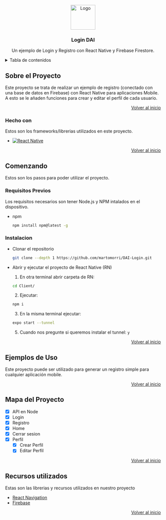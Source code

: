 <!-- PROJECT LOGO -->
<br />
<div align="center">
  <img src="https://static.vecteezy.com/system/resources/previews/014/219/604/non_2x/safety-login-page-3d-illustration-free-png.png" alt="Logo" width="80" height="80">

  <h3 align="center">Login DAI</h3>

  <p align="center">
    Un ejemplo de Login y Registro con React Native y Firebase Firestore.
    <br />
  </p>
</div>



<!-- TABLE OF CONTENTS -->
<details>
  <summary>Tabla de contenidos</summary>
  <ol>
    <li>
      <a href="#about-the-project">Sobre el Proyecto</a>
      <ul>
        <li><a href="#built-with">Hecho con</a></li>
      </ul>
    </li>
    <li>
      <a href="#getting-started">Comenzando</a>
      <ul>
        <li><a href="#prerequisites">Requisitos previos</a></li>
        <li><a href="#installation">Instalacion</a></li>
      </ul>
    </li>
    <li><a href="#usage">Ejemplos de Uso</a></li>
    <li><a href="#roadmap">Mapa del Proyecto</a></li>
    <li><a href="#acknowledgments">Recursos utilizados</a></li>
  </ol>
</details>



<!-- SOBRE EL PROYECTO -->
## Sobre el Proyecto

Este proyecto se trata de realizar un ejemplo de registro (conectado con una base de datos en Firebase) con React Native para aplicaciones Mobile. A esto se le añaden funciones para crear y editar el perfil de cada usuario.

<p align="right"><a href="#readme-top">Volver al inicio</a></p>



### Hecho con

Estos son los frameworks/librerias utilizados en este proyecto.

* [![React Native][ReactNative]][ReactNative-url]

<p align="right"><a href="#readme-top">Volver al inicio</a></p>



<!-- COMENZANDO -->
## Comenzando

Estos son los pasos para poder utilizar el proyecto.

### Requisitos Previos

Los requisitos necesarios son tener Node.js y NPM intalados en el dispositivo.
* npm
  ```sh
  npm install npm@latest -g
  ```

### Instalacion

* Clonar el repositorio
  
   ```sh
   git clone --depth 1 https://github.com/martomorri/DAI-Login.git
   ```
* Abrir y ejecutar el proyecto de React Native (RN)
  
  1. En otra terminal abrir carpeta de RN:
   ```sh
   cd Client/
   ```
  2. Ejecutar:
   ```sh
   npm i
   ```
  3. En la misma terminal ejecutar:
  ```sh
  expo start --tunnel
  ```
  5. Cuando nos pregunte si queremos instalar el tunnel: `y`

<p align="right"><a href="#readme-top">Volver al inicio</a></p>



<!-- EJEMPLOS DE USO -->
## Ejemplos de Uso

Este proyecto puede ser utilizado para generar un registro simple para cualquier aplicación mobile.

<p align="right"><a href="#readme-top">Volver al inicio</a></p>



<!-- MAPA DEL PROYECTO -->
## Mapa del Proyecto

- [x] API en Node
- [x] Login
- [x] Registro
- [x] Home
- [x] Cerrar sesion
- [x] Perfil
    - [x] Crear Perfil
    - [x] Editar Perfil

<p align="right"><a href="#readme-top">Volver al inicio</a></p>

## Recursos utilizados

Estas son las librerias y recursos utilizados en nuestro proyecto

* [React Navigation](https://reactnavigation.org/)
* [Firebase](https://firebase.google.com/?hl=es-419)

<p align="right"><a href="#readme-top">Volver al inicio</a></p>



<!-- MARKDOWN LINKS E IMAGENES -->
[ReactNative]: https://img.shields.io/badge/React-20232A?style=for-the-badge&logo=react&logoColor=61DAFB
[ReactNative-url]: https://reactnative.dev/
